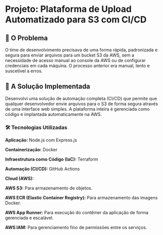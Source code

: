 # Projeto: Plataforma de Upload Automatizado para S3 com CI/CD

## 🎯 O Problema

O time de desenvolvimento precisava de uma forma rápida, padronizada e segura para enviar arquivos para um bucket S3 da AWS, sem a necessidade de acesso manual ao console da AWS ou de configurar credenciais em cada máquina. O processo anterior era manual, lento e suscetível a erros.

## 🚀 A Solução Implementada

Desenvolvi uma solução de automação completa (CI/CD) que permite que qualquer desenvolvedor envie arquivos para o S3 de forma segura através de uma interface web simples. A plataforma inteira é gerenciada como código e implantada automaticamente na AWS.

### 🛠️ Tecnologias Utilizadas

**Aplicação:** Node.js com Express.js

**Containerização:** Docker

**Infraestrutura como Código (IaC):** Terraform

**Automação (CI/CD):** GitHub Actions

**Cloud (AWS):**

**AWS S3:** Para armazenamento de objetos.

**AWS ECR (Elastic Container Registry):** Para armazenamento das imagens Docker.

**AWS App Runner:** Para execução do contêiner da aplicação de forma gerenciada e escalável.

**AWS IAM:** Para gerenciamento fino de permissões entre os serviços.
